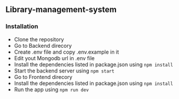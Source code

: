 ## Library-management-system
### Installation
* Clone the repository
* Go to Backend direcory
* Create .env file and copy .env.example in it
* Edit yout Mongodb url in .env file
* Install the dependencies listed in package.json using ```npm install```
* Start the backend server using ```npm start```
* Go to Frontend direcory
* Install the dependencies listed in package.json using ```npm install```
* Run the app using ```npm run dev```
